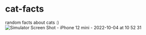 # cat-facts
random facts about cats :)
![Simulator Screen Shot - iPhone 12 mini - 2022-10-04 at 10 52 31](https://user-images.githubusercontent.com/91903053/193784581-481da958-1178-4843-9d67-04a369902576.png)
